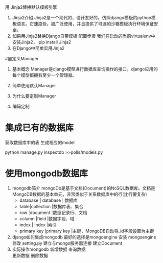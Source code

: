 用 Jinja2替换默认模板引擎

1. Jinja2介绍
	Jinja2是一个现代的，设计友好的，仿照django模板的python模板语言。它速度快，被广泛使用，并且提供了可选的沙箱模板执行环境保证安全。
2. 如果用Jinja2替换Django自带模板
	配置步骤
我们在启动的当前virtualenv中安装Jinja2， pip install Jinja2
3. 在Django中简单实用Jinja2


#自定义Manager

1. 基本概念
	Manager是django模型进行数据库查询操作的接口。django应用的每个模型都拥有至少一个管理器。
2. 简单使用默认Manager

3. 为什么要定制Manager
4. 编码定制

# 集成已有的数据库
获取数据库中的表 生成相应的model

python manage.py inspectdb >>polls/models.py

# 使用mongodb数据库
1. mongodb简介
	mongoDb是基于文档(Document)的NoSQL数据库。文档是MongoDB数据的基本单元，非常类似于关系数据库中的行(比行要复杂)
	- database | database | 数据库
	- table|collection |数据库表、集合
	- row |document |数据记录行、文档
	- column |field |数据字段、域
	- index | index |索引
	- primary key |primary key |主键，MongoDB自动将_id字段设置为主键
2. django如何集成mongodb
	最好的选择是mongoengine
	安装 mongoengine
	修改 setting.py
	建立与mongo服务器连接
	建立Document
3. 实际操作mongodb
	新增数据
	查询数据	
	更新数据
	删除数据

